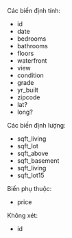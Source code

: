 Các biến định tính:

- id
- date
- bedrooms
- bathrooms
- floors
- waterfront
- view
- condition
- grade
- yr_built
- zipcode
- lat?
- long?

Các biến định lượng:

- sqft_living
- sqft_lot
- sqft_above
- sqft_basement
- sqft_living
- sqft_lot15

Biến phụ thuộc:

- price

Không xét:

- id